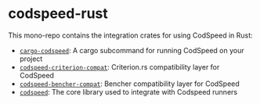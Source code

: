# codspeed-rust

This mono-repo contains the integration crates for using CodSpeed in Rust:

- [`cargo-codspeed`](./crates/cargo-codspeed/): A cargo subcommand for running CodSpeed on your project
- [`codspeed-criterion-compat`](./crates/criterion_compat/): Criterion.rs compatibility layer for CodSpeed
- [`codspeed-bencher-compat`](./crates/bencher_compat/): Bencher compatibility layer for CodSpeed
- [`codspeed`](./crates/codspeed/): The core library used to integrate with Codspeed runners
